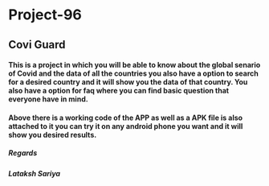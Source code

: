 # Project-96
## Covi Guard
#### This is a project in which you will be able to know about the global senario of Covid and the data of all the countries you also have a option to search for a desired country and it will show you the data of that country. You also have a option for faq where you can find basic question that everyone have in mind.

#### Above there is a working code of the APP as well as a APK file is also attached to it you can try it on any android phone you want and it will show you desired results.

##### Regards
##### Lataksh Sariya

